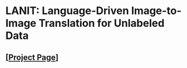 # LANIT: Language-Driven Image-to-Image Translation for Unlabeled Data
## [<a href="https://ku-cvlab.github.io/LANIT/" target="_blank">Project Page</a>]
